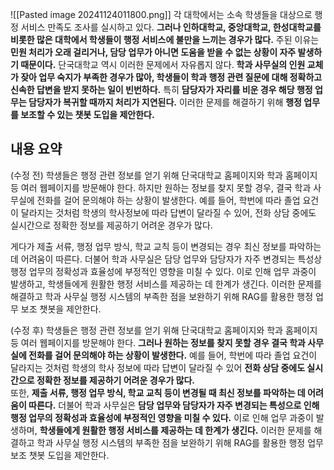 ![[Pasted image 20241124011800.png]]
각 대학에서는 소속 학생들을 대상으로 행정 서비스 만족도 조사를 실시하고 있다. **그러나 인하대학교, 중앙대학교, 한성대학교를 비롯한 많은 대학에서 학생들이 행정 서비스에 불만을 느끼는 경우가 많다.** 주된 이유는 **민원 처리가 오래 걸리거나, 담당 업무가 아니면 도움을 받을 수 없는 상황이 자주 발생하기 때문이다.** 단국대학교 역시 이러한 문제에서 자유롭지 않다. **학과 사무실의 인원 교체가 잦아 업무 숙지가 부족한 경우가 많아, 학생들이 학과 행정 관련 질문에 대해 정확하고 신속한 답변을 받지 못하는 일이 빈번하다.** 특히 **담당자가 자리를 비운 경우 해당 행정 업무는 담당자가 복귀할 때까지 처리가 지연된다.** 이러한 문제를 해결하기 위해 **행정 업무를 보조할 수 있는 챗봇 도입을 제안한다.**

## 내용 요약
(수정 전)
학생들은 행정 관련 정보를 얻기 위해 단국대학교 홈페이지와 학과 홈페이지 등 여러 웹페이지를 방문해야 한다. 하지만 원하는 정보를 찾지 못할 경우, 결국 학과 사무실에 전화를 걸어 문의해야 하는 상황이 발생한다. 예를 들어, 학번에 따라 졸업 요건이 달라지는 것처럼 학생의 학사정보에 따라 답변이 달라질 수 있어, 전화 상담 중에도 실시간으로 정확한 정보를 제공하기 어려운 경우가 많다.

게다가 제출 서류, 행정 업무 방식, 학교 교칙 등이 변경되는 경우 최신 정보를 파악하는 데 어려움이 따른다. 더불어 학과 사무실은 담당 업무와 담당자가 자주 변경되는 특성상 행정 업무의 정확성과 효율성에 부정적인 영향을 미칠 수 있다. 이로 인해 업무 과중이 발생하고, 학생들에게 원활한 행정 서비스를 제공하는 데 한계가 생긴다. 이러한 문제를 해결하고 학과 사무실 행정 시스템의 부족한 점을 보완하기 위해 RAG를 활용한 행정 업무 보조 챗봇을 제안한다.

(수정 후)
학생들은 행정 관련 정보를 얻기 위해 단국대학교 홈페이지와 학과 홈페이지 등 여러 웹페이지를 방문해야 한다. **그러나 원하는 정보를 찾지 못할 경우 결국 학과 사무실에 전화를 걸어 문의해야 하는 상황이 발생한다.** 예를 들어, 학번에 따라 졸업 요건이 달라지는 것처럼 학생의 학사 정보에 따라 답변이 달라질 수 있어 **전화 상담 중에도 실시간으로 정확한 정보를 제공하기 어려운 경우가 많다.**  
또한, **제출 서류, 행정 업무 방식, 학교 교칙 등이 변경될 때 최신 정보를 파악하는 데 어려움이 따른다.** 더불어 학과 사무실은 **담당 업무와 담당자가 자주 변경되는 특성으로 인해 행정 업무의 정확성과 효율성에 부정적인 영향을 미칠 수 있다.** 이로 인해 업무 과중이 발생하며, **학생들에게 원활한 행정 서비스를 제공하는 데 한계가 생긴다.** 이러한 문제를 해결하고 학과 사무실 행정 시스템의 부족한 점을 보완하기 위해 RAG를 활용한 행정 업무 보조 챗봇 도입을 제안한다.